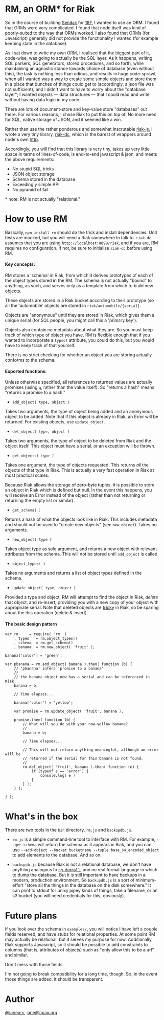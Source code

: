 RM, an ORM\* for Riak
====

So in the course of building [Sendak](https://github.com/18F/Sendak) for
[18F](https://18f.gsa.gov/), I wanted to use an ORM. I found that ORMs
were very complicated. I found that node itself was kind of poorly-suited
to the way that ORMs worked. I also found that ORMs (for Javascript)
generally did not provide the functionality I wanted (for example
keeping state in the database).

As I sat down to write my own ORM, I realised that the biggest part of it,
code-wise, was going to actually be the SQL layer. As it happens, writing
SQL parsers, SQL generators, stored procedures, and so forth, while
maintaining an agnostic stance towards choice of database (even without this),
the task is nothing less than odious, and results in huge code-sprawl, when
all I wanted was a way to create some simple objects and store them in a
place that bunches of things could get to (accordingly, a json file was not
sufficient), and I didn't want to have to worry about the "database layer";
I wanted objects &mdash; data structures &mdash; that I could read and write
without having data logic in my code.

There are lots of document-store and key-value store "databases" out there.
For various reasons, I chose Riak to put this on top of. No more need for
SQL, native storage of JSON, and it seemed like a win.

Rather than use the rather ponderous and somewhat inscrutable [riak-js](http://riakjs.com/),
I wrote a very tiny library, [riak-dc](https://github.com/janearc/riak-dc), which is
the barest of wrappers around node's own [http](http://nodejs.org/api/http.html).

Accordingly, you will find that this library is very tiny, takes up very
little space in terms of lines-of-code, is end-to-end javascript & json, and
meets the above requirements:

* No stupid SQL tricks
* JSON object storage
* Schema stored in the database
* Exceedingly simple API
* No pyramid of fail

\* note: RM is not actually "relational."

How to use RM
====

Basically, `npm install rm` should do the trick and install dependencies.
Unit tests are mocked, but you will need a Riak somewhere to talk to. `riak-dc`
assumes that you are using `http://localhost:8098/riak`, and if you are, RM
requires no configuration. If not, be sure to initialise `riak-dc` before
using RM.

#### Key concepts:

RM stores a 'schema' in Riak, from which it derives prototypes of each of the
object types stored in the RM. The schema is not actually "bound" to
anything, as such, and serves only as a template from which to build new
objects.

These objects are stored in a Riak bucket according to their prototype (so all
the 'automobile' objects are stored in `riak/automobile/{serial}`.

Objects are "anonymous" until they are stored in Riak, which gives them a
unique serial (for SQL people, you might call this a 'primary key').

Objects also contain no metadata about what they are. So you must keep track
of which type of object you have. RM is flexible enough that if you wanted to
incorporate a `typeof` attribute, you could do this, but you would have to
keep track of that yourself.

There is no strict checking for whether an object you are storing actually
conforms to the schema.

#### Exported functions:

Unless otherwise specified, all references to returned values are actually
promises (using `q`, rather than the value itself). So "returns a hash" means
"returns a promise to a hash."

* `add_object( type, object )`

Takes two arguments, the type of object being added and an anonymous object to
be added. Note that if this object is already in Riak, an Error will be
returned. For existing objects, use `update_object`.

* `del_object( type, object )`

Takes two arguments, the type of object to be deleted from Riak and the object
itself. This object must have a serial, or an exception will be thrown.

* `get_objects( type )`

Takes one argument, the type of objects requested. This returns *all* the
objects of that type in Riak. This is actually a very fast operation in Riak
at most practical scales.

Because Riak allows the storage of zero-byte tuples, it is possible to store
an object in Riak which is defined but null. In the event this happens, you
will receive an Error instead of the object (rather than not returning or
returning the empty list or similar).

* `get_schema( )`

Returns a hash of what the objects look like in Riak. This includes metadata
and should not be used to "create new objects" (see `new_object`). Takes no
arguments.

* `new_object( type )`

Takes object type as sole argument, and returns a new object with relevant
attributes from the schema. This will not be stored until `add_object` is
called.

* `object_types( )`

Takes no arguments and returns a list of object types defined in the schema.

* `update_object( type, object )`

Provided a type and object, RM will attempt to find the object in Riak,
*delete* that object, and re-insert, providing you with a new copy of your
object with appropriate serial. Note that deleted objects are
[tricky](http://docs.basho.com/riak/latest/ops/advanced/deletion/#Tombstones)
in Riak, so be sparing about the this operation (delete & insert).

#### The basic design pattern

```
var rm     = require( 'rm' )
	, types   = rm.object_types()
	, schema  = rm.get_schema()
	, banana  = rm.new_object( 'fruit' );

banana['color'] = 'green';

var pbanana = rm.add_object( banana ).then( function (b) {
	// 'pbanana' infers 'promise to a banana'
	//
	// the banana object now has a serial and can be referenced in Riak.
	banana = b;

	// Time elapses...

	banana['color'] = 'yellow';

	var promise = rm.update_object( 'fruit', banana );

	promise.then( function (b) {
		// What will you do with your now-yellow banana?
		//
		banana = b;

		// Time elapses...

		// This will not return anything meaningful, although an error will be
		// returned if the serial for this banana is not found.
		//
		rm.del_object( 'fruit', banana ).then( function (e) {
			if (typeof e == 'error') {
				console.log( e )
			}
		} );
	} );

} );
```

What's in the box
====

There are two tools in the `bin` directory, `rm.js` and `backupdb.js`.

* `rm.js` is a simple command-line tool to interface with RM. For
example, `--get-schema` will return the schema as it appears in Riak, and you
can use `--add-object --bucket bucketname --tuple base_64_encoded_object` to
add elements to the database. And so on.

* `backupdb.js` because Riak is not a relational database, we don't have
anything analogous to
[`pg_dumpall`](http://www.postgresql.org/docs/9.3/static/app-pg-dumpall.html),
and no real formal language in which to dump the database. But it is still
important to have backups in a modern, production environment. So
`backupdb.js` is a sort of minimum-effort "store all the things in the
database on the disk somewhere." It can print to stdout for unixy pipey kinds
of things, take a filename, or an s3 bucket (you will need credentials for
this, obviously).

Future plans
====

If you look over the schema in `examples/`, you will notice I have left a
couple fields reserved, and have stubs for relational properties. At some
point RM may actually be relational, but it serves my purpose for now.
Additionally, Riak supports Javascript, so it should be possible to add
constraints to columns (that is, attributes of objects) such as "only allow
this to be a url" and similar.

Don't mess with those fields.

I'm not going to break compatibility for a long time, though. So, in the event
those things are added, it should be transparent.

Author
====

[@janearc](https://github.com/janearc), jane@cpan.org
